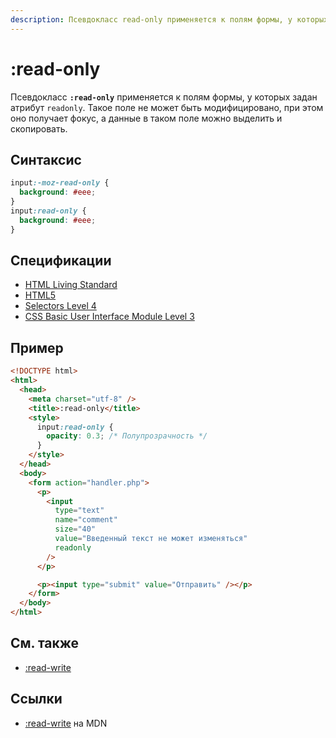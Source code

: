 ```yaml
---
description: Псевдокласс read-only применяется к полям формы, у которых задан атрибут readonly
---
```


# :read-only

Псевдокласс **`:read-only`** применяется к полям формы, у которых задан атрибут `readonly`. Такое поле не может быть модифицировано, при этом оно получает фокус, а данные в таком поле можно выделить и скопировать.

## Синтаксис

```css
input:-moz-read-only {
  background: #eee;
}
input:read-only {
  background: #eee;
}
```

## Спецификации

- [HTML Living Standard](https://html.spec.whatwg.org/multipage/semantics-other.html#selector-read-only)
- [HTML5](https://www.w3.org/TR/html50/disabled-elements.html#selector-read-only)
- [Selectors Level 4](https://drafts.csswg.org/selectors-4/#rw-pseudos)
- [CSS Basic User Interface Module Level 3](https://drafts.csswg.org/css-ui-3/#pseudo-ro-rw)

## Пример

```html
<!DOCTYPE html>
<html>
  <head>
    <meta charset="utf-8" />
    <title>:read-only</title>
    <style>
      input:read-only {
        opacity: 0.3; /* Полупрозрачность */
      }
    </style>
  </head>
  <body>
    <form action="handler.php">
      <p>
        <input
          type="text"
          name="comment"
          size="40"
          value="Введенный текст не может изменяться"
          readonly
        />
      </p>

      <p><input type="submit" value="Отправить" /></p>
    </form>
  </body>
</html>
```

## См. также

- [:read-write](read-write.md)

## Ссылки

- [:read-write](https://developer.mozilla.org/ru/docs/Web/CSS/:read-only) на MDN

